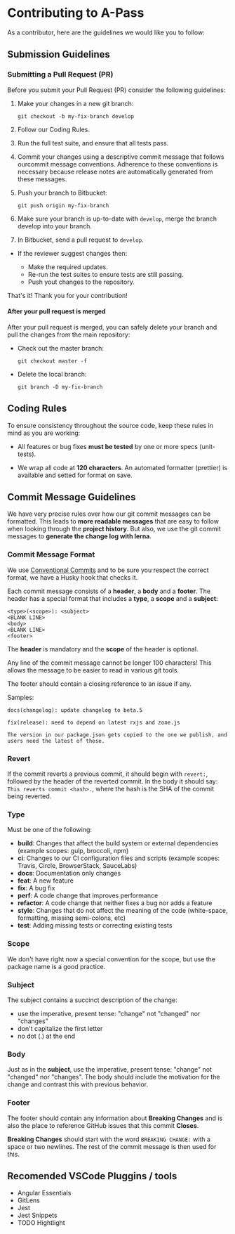 # Contributing to A-Pass 

As a contributor, here are the guidelines we would like you to follow:

## Submission Guidelines

### Submitting a Pull Request (PR)

Before you submit your Pull Request (PR) consider the following guidelines:

1. Make your changes in a new git branch:

   ```shell
   git checkout -b my-fix-branch develop
   ```

2. Follow our Coding Rules.
3. Run the full test suite, and ensure that all tests pass.
4. Commit your changes using a descriptive commit message that follows ourcommit message conventions. Adherence to these conventions
   is necessary because release notes are automatically generated from these messages.

5. Push your branch to Bitbucket:

   ```shell
   git push origin my-fix-branch
   ```

6. Make sure your branch is up-to-date with `develop`, merge the branch develop into your branch.

7. In Bitbucket, send a pull request to `develop`.

- If the reviewer suggest changes then:

  - Make the required updates.
  - Re-run the test suites to ensure tests are still passing.
  - Push yout changes to the repository.

That's it! Thank you for your contribution!

#### After your pull request is merged

After your pull request is merged, you can safely delete your branch and pull the changes from the main repository:

- Check out the master branch:

  ```shell
  git checkout master -f
  ```

- Delete the local branch:

  ```shell
  git branch -D my-fix-branch
  ```

## Coding Rules

To ensure consistency throughout the source code, keep these rules in mind as you are working:

- All features or bug fixes **must be tested** by one or more specs (unit-tests).

- We wrap all code at **120 characters**. An automated formatter (prettier) is available and setted for format on save.

## Commit Message Guidelines

We have very precise rules over how our git commit messages can be formatted. This leads to **more
readable messages** that are easy to follow when looking through the **project history**. But also,
we use the git commit messages to **generate the change log with lerna**.

### Commit Message Format

We use [Conventional Commits](https://www.conventionalcommits.org/en/v1.0.0/) and to be sure you respect the correct format, we have a Husky hook that checks it.

Each commit message consists of a **header**, a **body** and a **footer**. The header has a special
format that includes a **type**, a **scope** and a **subject**:

```
<type>(<scope>): <subject>
<BLANK LINE>
<body>
<BLANK LINE>
<footer>
```

The **header** is mandatory and the **scope** of the header is optional.

Any line of the commit message cannot be longer 100 characters! This allows the message to be easier
to read in various git tools.

The footer should contain a closing reference to an issue if any.

Samples:

```
docs(changelog): update changelog to beta.5
```

```
fix(release): need to depend on latest rxjs and zone.js

The version in our package.json gets copied to the one we publish, and users need the latest of these.
```

### Revert

If the commit reverts a previous commit, it should begin with `revert:`, followed by the header of the reverted commit. In the body it should say: `This reverts commit <hash>.`, where the hash is the SHA of the commit being reverted.

### Type

Must be one of the following:

- **build**: Changes that affect the build system or external dependencies (example scopes: gulp, broccoli, npm)
- **ci**: Changes to our CI configuration files and scripts (example scopes: Travis, Circle, BrowserStack, SauceLabs)
- **docs**: Documentation only changes
- **feat**: A new feature
- **fix**: A bug fix
- **perf**: A code change that improves performance
- **refactor**: A code change that neither fixes a bug nor adds a feature
- **style**: Changes that do not affect the meaning of the code (white-space, formatting, missing semi-colons, etc)
- **test**: Adding missing tests or correcting existing tests

### Scope

We don't have right now a special convention for the scope, but use the package name is a good practice.

### Subject

The subject contains a succinct description of the change:

- use the imperative, present tense: "change" not "changed" nor "changes"
- don't capitalize the first letter
- no dot (.) at the end

### Body

Just as in the **subject**, use the imperative, present tense: "change" not "changed" nor "changes".
The body should include the motivation for the change and contrast this with previous behavior.

### Footer

The footer should contain any information about **Breaking Changes** and is also the place to
reference GitHub issues that this commit **Closes**.

**Breaking Changes** should start with the word `BREAKING CHANGE:` with a space or two newlines. The rest of the commit message is then used for this.

## Recomended VSCode Pluggins / tools

- Angular Essentials
- GitLens
- Jest
- Jest Snippets
- TODO Hightlight

